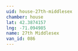 ```yaml
---
uid: house-27th-middlesex
chamber: house
lat: 42.3874157
lng: -71.094985
name: 27th Middlesex
van_id: 086
---
```

